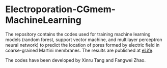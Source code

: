 # Electroporation-CGmem-MachineLearning
The repository contains the codes used for training machine learning models (random forest, support vector machine, and multilayer perceptron neural network) to predict the location of pores formed by electric field in coarse-grained Martini membranes. 
The results are published at [eLife](https://doi.org/10.7554/eLife.74773). 

The codes have been developed by Xinru Tang and Fangwei Zhao. 

